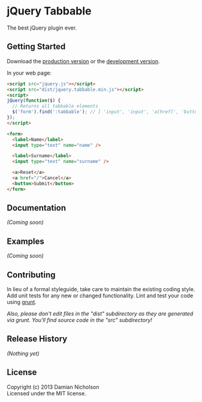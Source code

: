 # jQuery Tabbable

The best jQuery plugin ever.

## Getting Started
Download the [production version][min] or the [development version][max].

[min]: https://raw.github.com/damian/jquery.tabbable/master/dist/jquery.tabbable.min.js
[max]: https://raw.github.com/damian/jquery.tabbable/master/dist/jquery.tabbable.js

In your web page:

```html
<script src="jquery.js"></script>
<script src="dist/jquery.tabbable.min.js"></script>
<script>
jQuery(function($) {
  // Returns all tabbable elements
  $('form').find(':tabbable'); // [ 'input', 'input', 'a[href]', 'button' ]
});
</script>

<form>
  <label>Name</label>
  <input type="text" name="name" />

  <label>Surname</label>
  <input type="text" name="surname" />

  <a>Reset</a>
  <a href="/">Cancel</a>
  <button>Submit</button>
</form>
```

## Documentation
_(Coming soon)_

## Examples
_(Coming soon)_

## Contributing
In lieu of a formal styleguide, take care to maintain the existing coding style. Add unit tests for any new or changed functionality. Lint and test your code using [grunt](https://github.com/cowboy/grunt).

_Also, please don't edit files in the "dist" subdirectory as they are generated via grunt. You'll find source code in the "src" subdirectory!_

## Release History
_(Nothing yet)_

## License
Copyright (c) 2013 Damian Nicholson  
Licensed under the MIT license.
